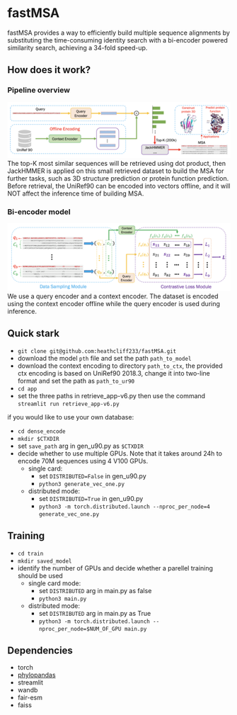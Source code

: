 # fastMSA
fastMSA provides a way to efficiently build multiple sequence alignments by substituting the time-consuming identity search with a bi-encoder powered similarity search, achieving a 34-fold speed-up.

## How does it work?
### Pipeline overview
![pipeline](./pics/pipeline.png)
The top-K most similar sequences will be retrieved using dot product, then JackHMMER is applied on this small retrieved dataset to build the MSA for further tasks, such as 3D structure prediction or protein function prediction. Before retrieval, the UniRef90 can be encoded into vectors offline, and it will NOT affect the inference time of building MSA.

### Bi-encoder model
![train](./pics/train.png)
We use a query encoder and a context encoder. The dataset is encoded using the context encoder offline while the query encoder is used during inference.

## Quick stark

- `git clone git@github.com:heathcliff233/fastMSA.git`
- download the model `pth` file and set the path `path_to_model`
- download the context encoding to directory `path_to_ctx`, the provided ctx encoding is based on UniRef90 2018.3, change it into two-line format and set the path as `path_to_ur90`
- `cd app`
- set the three paths in retrieve_app-v6.py then use the command `streamlit run retrieve_app-v6.py`

if you would like to use your own database:
- `cd dense_encode`
- `mkdir $CTXDIR`
- set `save_path` arg in gen_u90.py as `$CTXDIR`
- decide whether to use multiple GPUs. Note that it takes around 24h to encode 70M sequences using 4 V100 GPUs.
  * single card: 
    - set `DISTRIBUTED=False` in gen_u90.py
    - `python3 generate_vec_one.py`
  * distributed mode:
    - set `DISTRIBUTED=True` in gen_u90.py
    - `python3 -m torch.distributed.launch --nproc_per_node=4 generate_vec_one.py`

## Training
- `cd train`
- `mkdir saved_model`
- identify the number of GPUs and decide whether a parellel training should be used
  * single card mode: 
    - set `DISTRIBUTED` arg in main.py as false
    - `python3 main.py`
  * distributed mode:
    - set `DISTRIBUTED` arg in main.py as True
    - `python3 -m torch.distributed.launch --nproc_per_node=$NUM_OF_GPU main.py`

## Dependencies
- torch
- [phylopandas](https://github.com/heathcliff233/phylopandas)
- streamlit
- wandb
- fair-esm
- faiss
